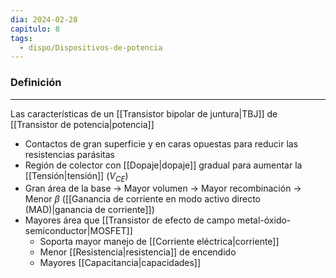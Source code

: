 ```yaml
---
dia: 2024-02-28
capitulo: 8
tags:
  - dispo/Dispositivos-de-potencia
---
```

### Definición
---
Las características de un [[Transistor bipolar de juntura|TBJ]] de [[Transistor de potencia|potencia]]
* Contactos de gran superficie y en caras opuestas para reducir las resistencias parásitas
* Región de colector con [[Dopaje|dopaje]] gradual para aumentar la [[Tensión|tensión]] $(V_{CE})$ 
* Gran área de la base $\rightarrow$ Mayor volumen $\rightarrow$ Mayor recombinación $\rightarrow$ Menor $\beta$ ([[Ganancia de corriente en modo activo directo (MAD)|ganancia de corriente]])
* Mayores área que [[Transistor de efecto de campo metal-óxido-semiconductor|MOSFET]]
	* Soporta mayor manejo de [[Corriente eléctrica|corriente]]
	* Menor [[Resistencia|resistencia]] de encendido
	* Mayores [[Capacitancia|capacidades]]